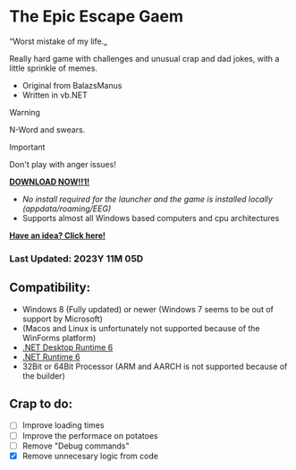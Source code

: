 # The Epic Escape Gaem
“Worst mistake of my life.„

Really hard game with challenges and unusual crap and dad jokes, with a little sprinkle of memes.

- Original from BalazsManus
- Written in vb.NET

> [!WARNING]
> N-Word and swears.

> [!IMPORTANT]
> Don't play with anger issues!

**[DOWNLOAD NOW!!1!](https://github.com/Delta-Trolling-Technologies/EpicEscapeGaem/releases/latest/launcher.exe/download)**

- *No install required for the launcher and the game is installed locally (appdata/roaming/EEG)*
- Supports almost all Windows based computers and cpu architectures

**[Have an idea? Click here!](https://github.com/Delta-Trolling-Technologies/EpicEscapeGaem/issues/new/choose)**

### Last Updated: 2023Y 11M 05D

## Compatibility:
- Windows 8 (Fully updated) or newer (Windows 7 seems to be out of support by Microsoft)
- (Macos and Linux is unfortunately not supported because of the WinForms platform)
- [.NET Desktop Runtime 6](https://dotnet.microsoft.com/en-us/download/dotnet/6.0)
- [.NET Runtime 6](https://dotnet.microsoft.com/en-us/download/dotnet/6.0)
- 32Bit or 64Bit Processor (ARM and AARCH is not supported because of the builder)

## Crap to do:

- [ ] Improve loading times
- [ ] Improve the performace on potatoes
- [ ] Remove "Debug commands"
- [X] Remove unnecesary logic from code
